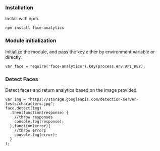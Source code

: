 ### Installation
Install with npm.
```
npm install face-analytics
```

### Module initialization
Initialize the module, and pass the key either by environment variable or directly.
```
var face = require('face-analytics').key(process.env.API_KEY);
```

### Detect Faces
Detect faces and return analytics based on the image provided.
```
var img = "https://storage.googleapis.com/detection-server-tests/characters.jpg";
face.detect(img)
  .then(function(response) {
    //throw responses
    console.log(response);
  },function(error){
    //throw errors
    console.log(error);
  }
);
```
